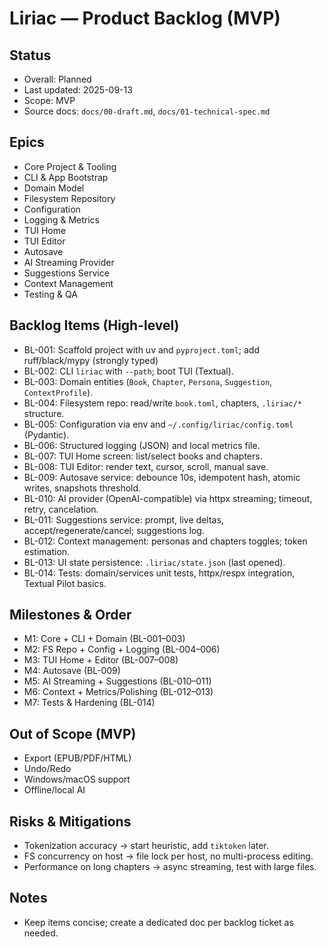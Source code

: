 # Liriac — Product Backlog (MVP)

## Status
- Overall: Planned
- Last updated: 2025-09-13
- Scope: MVP
- Source docs: `docs/00-draft.md`, `docs/01-technical-spec.md`

## Epics
- Core Project & Tooling
- CLI & App Bootstrap
- Domain Model
- Filesystem Repository
- Configuration
- Logging & Metrics
- TUI Home
- TUI Editor
- Autosave
- AI Streaming Provider
- Suggestions Service
- Context Management
- Testing & QA

## Backlog Items (High-level)
- BL-001: Scaffold project with uv and `pyproject.toml`; add ruff/black/mypy (strongly typed)
- BL-002: CLI `liriac` with `--path`; boot TUI (Textual).
- BL-003: Domain entities (`Book`, `Chapter`, `Persona`, `Suggestion`, `ContextProfile`).
- BL-004: Filesystem repo: read/write `book.toml`, chapters, `.liriac/*` structure.
- BL-005: Configuration via env and `~/.config/liriac/config.toml` (Pydantic).
- BL-006: Structured logging (JSON) and local metrics file.
- BL-007: TUI Home screen: list/select books and chapters.
- BL-008: TUI Editor: render text, cursor, scroll, manual save.
- BL-009: Autosave service: debounce 10s, idempotent hash, atomic writes, snapshots threshold.
- BL-010: AI provider (OpenAI-compatible) via httpx streaming; timeout, retry, cancelation.
- BL-011: Suggestions service: prompt, live deltas, accept/regenerate/cancel; suggestions log.
- BL-012: Context management: personas and chapters toggles; token estimation.
- BL-013: UI state persistence: `.liriac/state.json` (last opened).
- BL-014: Tests: domain/services unit tests, httpx/respx integration, Textual Pilot basics.

## Milestones & Order
- M1: Core + CLI + Domain (BL-001–003)
- M2: FS Repo + Config + Logging (BL-004–006)
- M3: TUI Home + Editor (BL-007–008)
- M4: Autosave (BL-009)
- M5: AI Streaming + Suggestions (BL-010–011)
- M6: Context + Metrics/Polishing (BL-012–013)
- M7: Tests & Hardening (BL-014)

## Out of Scope (MVP)
- Export (EPUB/PDF/HTML)
- Undo/Redo
- Windows/macOS support
- Offline/local AI

## Risks & Mitigations
- Tokenization accuracy → start heuristic, add `tiktoken` later.
- FS concurrency on host → file lock per host, no multi-process editing.
- Performance on long chapters → async streaming, test with large files.

## Notes
- Keep items concise; create a dedicated doc per backlog ticket as needed.
